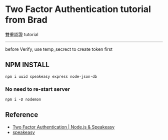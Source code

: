 # Two Factor Authentication tutorial from Brad

雙重認證 tutorial

---

before Verify, use temp_secrect to create token first

## NPM INSTALL

`npm i uuid speakeasy express node-json-db`

### No need to re-start server

`npm i -D nodemon`

## Reference

+ [Two Factor Authentication | Node.js & Speakeasy](https://youtu.be/KQya9i6czhM)
+ [speakeasy](https://github.com/speakeasyjs/speakeasy)